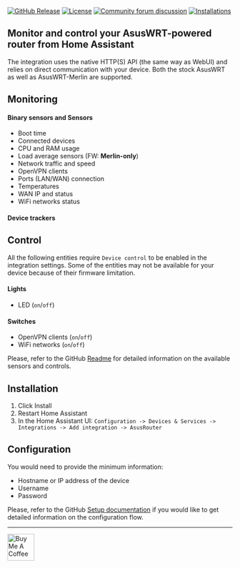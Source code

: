 [![GitHub Release](https://img.shields.io/github/release/Vaskivskyi/ha-asusrouter.svg?style=for-the-badge&color=blue)](https://github.com/Vaskivskyi/ha-asusrouter/releases) [![License](https://img.shields.io/github/license/Vaskivskyi/ha-asusrouter.svg?style=for-the-badge&color=yellow)](https://github.com/Vaskivskyi/ha-asusrouter/blob/main/LICENSE) [![Community forum discussion](https://img.shields.io/badge/COMMUNITY-FORUM-success?style=for-the-badge&color=blue)](https://community.home-assistant.io/t/custom-component-asusrouter-integration/416111) [![Installations](https://img.shields.io/endpoint?url=https://vaskivskyi.github.io/ha-custom-analytics/badges/asusrouter/total.json&style=for-the-badge&color=yellow)](https://github.com/Vaskivskyi/ha-custom-analytics)

## Monitor and control your AsusWRT-powered router from Home Assistant

The integration uses the native HTTP(S) API (the same way as WebUI) and relies on direct communication with your device. Both the stock AsusWRT as well as AsusWRT-Merlin are supported.

## Monitoring

#### Binary sensors and Sensors

- Boot time
- Connected devices
- CPU and RAM usage
- Load average sensors (FW: **Merlin-only**)
- Network traffic and speed
- OpenVPN clients
- Ports (LAN/WAN) connection
- Temperatures
- WAN IP and status
- WiFi networks status

#### Device trackers

## Control

All the following entities require `Device control` to be enabled in the integration settings. Some of the entities may not be available for your device because of their firmware limitation.

#### Lights

- LED (`on`/`off`)

#### Switches

- OpenVPN clients (`on`/`off`)
- WiFi networks (`on`/`off`)

Please, refer to the GitHub [Readme](https://github.com/Vaskivskyi/ha-asusrouter/) for detailed information on the available sensors and controls.

## Installation

1. Click Install
2. Restart Home Assistant
3. In the Home Assistant UI:
   `Configuration -> Devices & Services -> Integrations -> Add integration -> AsusRouter`

## Configuration

You would need to provide the minimum information:
- Hostname or IP address of the device
- Username
- Password

Please, refer to the GitHub [Setup documentation](https://github.com/Vaskivskyi/ha-asusrouter/blob/main/docs/setup.md) if you would like to get detailed information on the configuration flow.

---

<a href="https://www.buymeacoffee.com/vaskivskyi" target="_blank"><img src="https://cdn.buymeacoffee.com/buttons/v2/default-blue.png" alt="Buy Me A Coffee" style="height: 60px !important;"></a>


